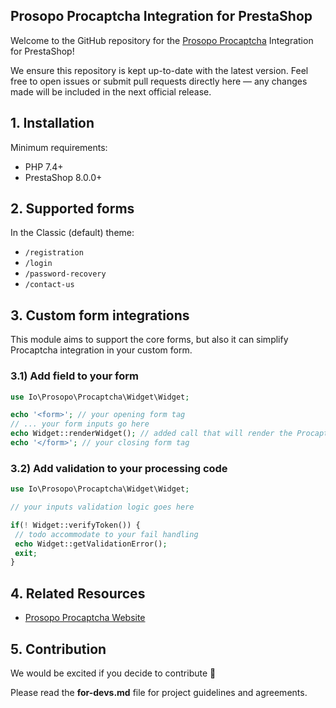 ## Prosopo Procaptcha Integration for PrestaShop

Welcome to the GitHub repository for
the [Prosopo Procaptcha](https://prosopo.io/) Integration for PrestaShop!

We ensure this repository is kept up-to-date with the latest version. Feel free to open issues or submit pull requests
directly here — any changes made will be included in the next official release.

## 1. Installation

Minimum requirements:

* PHP 7.4+
* PrestaShop 8.0.0+

## 2. Supported forms

In the Classic (default) theme:

* `/registration`
* `/login`
* `/password-recovery`
* `/contact-us`

## 3. Custom form integrations

This module aims to support the core forms, but also it can simplify Procaptcha integration in your custom form.

### 3.1) Add field to your form

```php
use Io\Prosopo\Procaptcha\Widget\Widget;

echo '<form>'; // your opening form tag
// ... your form inputs go here
echo Widget::renderWidget(); // added call that will render the Procaptcha widget
echo '</form>'; // your closing form tag
```

### 3.2) Add validation to your processing code

```php
use Io\Prosopo\Procaptcha\Widget\Widget;

// your inputs validation logic goes here

if(! Widget::verifyToken()) {
 // todo accommodate to your fail handling
 echo Widget::getValidationError();
 exit;
}
```

## 4. Related Resources

* [Prosopo Procaptcha Website](https://prosopo.io/)

## 5. Contribution

We would be excited if you decide to contribute 🤝

Please read the **for-devs.md** file for project guidelines and agreements.